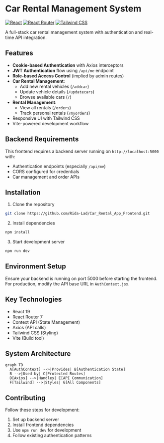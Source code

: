 # Car Rental Management System

[![React](https://img.shields.io/badge/React-19.0.0-blue)](https://react.dev/)
[![React Router](https://img.shields.io/badge/React_Router-7.5.2-orange)](https://reactrouter.com/)
[![Tailwind CSS](https://img.shields.io/badge/Tailwind_CSS-4.1.4-06B6D4)](https://tailwindcss.com/)

A full-stack car rental management system with authentication and real-time API integration.

## Features
- **Cookie-based Authentication** with Axios interceptors
- **JWT Authentication** flow using `/api/me` endpoint
- **Role-based Access Control** (implied by admin routes)
- **Car Rental Management**:
  - Add new rental vehicles (`/addcar`)
  - Update vehicle details (`/updatecars`)
  - Browse available cars (`/`)
- **Rental Management**:
  - View all rentals (`/orders`)
  - Track personal rentals (`/myorders`)
- Responsive UI with Tailwind CSS
- Vite-powered development workflow

## Backend Requirements
This frontend requires a backend server running on `http://localhost:5000` with:
- Authentication endpoints (especially `/api/me`)
- CORS configured for credentials
- Car management and order APIs

## Installation
1. Clone the repository
```bash
git clone https://github.com/Rida-Lad/Car_Rental_App_Frontend.git
```
2. Install dependencies
```bash
npm install
```
3. Start development server
```bash
npm run dev
```

## Environment Setup
Ensure your backend is running on port 5000 before starting the frontend. For production, modify the API base URL in `AuthContext.jsx`.

## Key Technologies
- React 19
- React Router 7
- Context API (State Management)
- Axios (API calls)
- Tailwind CSS (Styling)
- Vite (Build tool)

## System Architecture
```mermaid
graph TD
  A[AuthContext] -->|Provides| B[Authentication State]
  B -->|Used by| C[Protected Routes]
  D[Axios] -->|Handles| E[API Communication]
  F[Tailwind] -->|Styles| G[All Components]
```

## Contributing
Follow these steps for development:
1. Set up backend server
2. Install frontend dependencies
3. Use `npm run dev` for development
4. Follow existing authentication patterns
